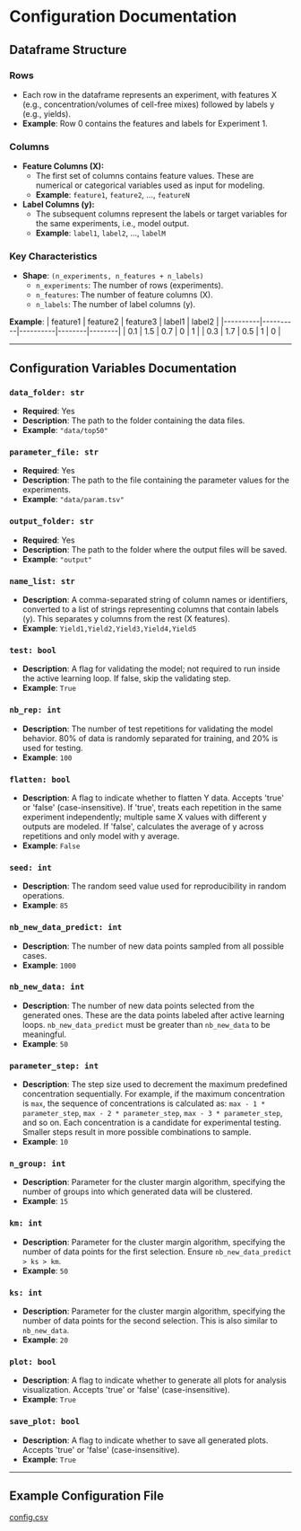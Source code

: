 # Configuration Documentation

## Dataframe Structure

### Rows
- Each row in the dataframe represents an experiment, with features X (e.g., concentration/volumes of cell-free mixes) followed by labels y (e.g., yields).
- **Example**: Row 0 contains the features and labels for Experiment 1.

### Columns
- **Feature Columns (X):**
  - The first set of columns contains feature values. These are numerical or categorical variables used as input for modeling.
  - **Example**: `feature1`, `feature2`, ..., `featureN`
- **Label Columns (y):**
  - The subsequent columns represent the labels or target variables for the same experiments, i.e., model output.
  - **Example**: `label1`, `label2`, ..., `labelM`

### Key Characteristics
- **Shape**: `(n_experiments, n_features + n_labels)`
  - `n_experiments`: The number of rows (experiments).
  - `n_features`: The number of feature columns (X).
  - `n_labels`: The number of label columns (y).

**Example**:
| feature1 | feature2 | feature3 | label1 | label2 |
|----------|----------|----------|--------|--------|
|   0.1    |   1.5    |   0.7    |   0    |   1    |
|   0.3    |   1.7    |   0.5    |   1    |   0    |

---

## Configuration Variables Documentation

### `data_folder: str`
- **Required**: Yes
- **Description**: The path to the folder containing the data files.
- **Example**: `"data/top50"`

### `parameter_file: str`
- **Required**: Yes
- **Description**: The path to the file containing the parameter values for the experiments.
- **Example**: `"data/param.tsv"`

### `output_folder: str`
- **Required**: Yes
- **Description**: The path to the folder where the output files will be saved.
- **Example**: `"output"`

### `name_list: str`
- **Description**: A comma-separated string of column names or identifiers, converted to a list of strings representing columns that contain labels (y). This separates y columns from the rest (X features).
- **Example**: `Yield1,Yield2,Yield3,Yield4,Yield5`

### `test: bool`
- **Description**: A flag for validating the model; not required to run inside the active learning loop. If false, skip the validating step.
- **Example**: `True`

### `nb_rep: int`
- **Description**: The number of test repetitions for validating the model behavior. 80% of data is randomly separated for training, and 20% is used for testing.
- **Example**: `100`

### `flatten: bool`
- **Description**: A flag to indicate whether to flatten Y data. Accepts 'true' or 'false' (case-insensitive). If 'true', treats each repetition in the same experiment independently; multiple same X values with different y outputs are modeled. If 'false', calculates the average of y across repetitions and only model with y average.
- **Example**: `False`

### `seed: int`
- **Description**: The random seed value used for reproducibility in random operations.
- **Example**: `85`

### `nb_new_data_predict: int`
- **Description**: The number of new data points sampled from all possible cases.
- **Example**: `1000`

### `nb_new_data: int`
- **Description**: The number of new data points selected from the generated ones. These are the data points labeled after active learning loops. `nb_new_data_predict` must be greater than `nb_new_data` to be meaningful.
- **Example**: `50`

### `parameter_step: int`
- **Description**: The step size used to decrement the maximum predefined concentration sequentially. For example, if the maximum concentration is `max`, the sequence of concentrations is calculated as: `max - 1 * parameter_step`, `max - 2 * parameter_step`, `max - 3 * parameter_step`, and so on. Each concentration is a candidate for experimental testing. Smaller steps result in more possible combinations to sample.
- **Example**: `10`

### `n_group: int`
- **Description**: Parameter for the cluster margin algorithm, specifying the number of groups into which generated data will be clustered.
- **Example**: `15`

### `km: int`
- **Description**: Parameter for the cluster margin algorithm, specifying the number of data points for the first selection. Ensure `nb_new_data_predict > ks > km`.
- **Example**: `50`

### `ks: int`
- **Description**: Parameter for the cluster margin algorithm, specifying the number of data points for the second selection. This is also similar to `nb_new_data`.
- **Example**: `20`

### `plot: bool`
- **Description**: A flag to indicate whether to generate all plots for analysis visualization. Accepts 'true' or 'false' (case-insensitive).
- **Example**: `True`

### `save_plot: bool`
- **Description**: A flag to indicate whether to save all generated plots. Accepts 'true' or 'false' (case-insensitive).
- **Example**: `True`

---

## Example Configuration File

[config.csv](config.csv)